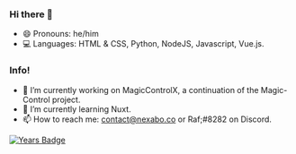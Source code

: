 ### Hi there 👋
- 😄  Pronouns: he/him
- 💻  Languages: HTML & CSS, Python, NodeJS, Javascript, Vue.js.
### Info!
- 🔭 I’m currently working on MagicControlX, a continuation of the Magic-Control project.
- 🌱 I’m currently learning Nuxt.
- 📫 How to reach me: contact@nexabo.co or Raf;#8282 on Discord.

[![Years Badge](https://badges.pufler.dev/years/thatstrangecoder)](https://badges.pufler.dev)
